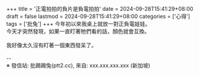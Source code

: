 +++
title = '正電拍拍的負片是負電拍拍'
date = 2024-09-28T15:41:29+08:00
draft = false
lastmod = 2024-09-28T15:41:29+08:00
categories = ['心得']
tags = ['批兔']
+++
今年初以來我桌上就放一對正負電娃娃。<br>
今天才突然發現，如果一直盯著牠們看的話，顏色就會互換。<br>
<br>
我好像太久沒有盯著一個東西發呆了。<br>
<br>
--<br>
※ 發信站: 批踢踢兔(ptt2.cc), 來自: xxx.xxx.xxx.xxx (新加坡)<br>
